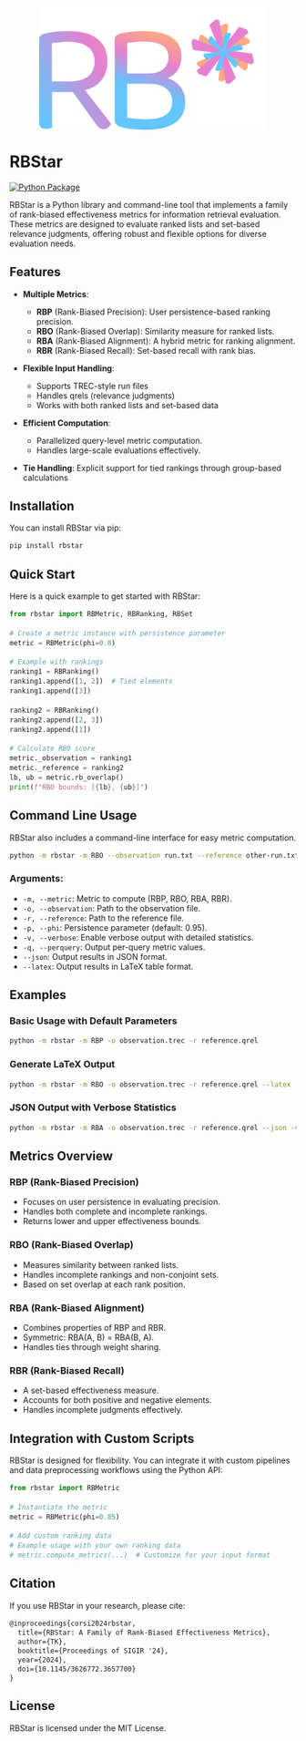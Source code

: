 <p align="center">
  <img align="center" src="docs/static/rbstar.png" width="400px" />
</p>
<p align="left">

# RBStar

[![Python Package](https://github.com/rankbiased/rbstar/actions/workflows/python.yml/badge.svg)](https://github.com/rankbiased/rbstar/actions/workflows/python.yml)

RBStar is a Python library and command-line tool that implements a family of rank-biased effectiveness metrics for information retrieval evaluation. These metrics are designed to evaluate ranked lists and set-based relevance judgments, offering robust and flexible options for diverse evaluation needs.


## Features

- **Multiple Metrics**:
  - **RBP** (Rank-Biased Precision): User persistence-based ranking precision.
  - **RBO** (Rank-Biased Overlap): Similarity measure for ranked lists.
  - **RBA** (Rank-Biased Alignment): A hybrid metric for ranking alignment.
  - **RBR** (Rank-Biased Recall): Set-based recall with rank bias.

- **Flexible Input Handling**:
  - Supports TREC-style run files
  - Handles qrels (relevance judgments)
  - Works with both ranked lists and set-based data

- **Efficient Computation**:
  - Parallelized query-level metric computation.
  - Handles large-scale evaluations effectively.

- **Tie Handling**: Explicit support for tied rankings through group-based calculations

## Installation

You can install RBStar via pip:

```bash
pip install rbstar
```

## Quick Start

Here is a quick example to get started with RBStar:

```python
from rbstar import RBMetric, RBRanking, RBSet

# Create a metric instance with persistence parameter
metric = RBMetric(phi=0.8)

# Example with rankings
ranking1 = RBRanking()
ranking1.append([1, 2])  # Tied elements
ranking1.append([3])

ranking2 = RBRanking()
ranking2.append([2, 3])
ranking2.append([1])

# Calculate RBO score
metric._observation = ranking1
metric._reference = ranking2
lb, ub = metric.rb_overlap()
print(f"RBO bounds: [{lb}, {ub}]")
```

## Command Line Usage

RBStar also includes a command-line interface for easy metric computation.

```bash
python -m rbstar -m RBO --observation run.txt --reference other-run.txt --phi 0.95
```

### Arguments:
- `-m, --metric`: Metric to compute (RBP, RBO, RBA, RBR).
- `-o, --observation`: Path to the observation file.
- `-r, --reference`: Path to the reference file.
- `-p, --phi`: Persistence parameter (default: 0.95).
- `-v, --verbose`: Enable verbose output with detailed statistics.
- `-q, --perquery`: Output per-query metric values.
- `--json`: Output results in JSON format.
- `--latex`: Output results in LaTeX table format.

## Examples

### Basic Usage with Default Parameters

```bash
python -m rbstar -m RBP -o observation.trec -r reference.qrel
```

### Generate LaTeX Output

```bash
python -m rbstar -m RBO -o observation.trec -r reference.qrel --latex
```

### JSON Output with Verbose Statistics

```bash
python -m rbstar -m RBA -o observation.trec -r reference.qrel --json -v
```

## Metrics Overview

### RBP (Rank-Biased Precision)
- Focuses on user persistence in evaluating precision.
- Handles both complete and incomplete rankings.
- Returns lower and upper effectiveness bounds.

### RBO (Rank-Biased Overlap)
- Measures similarity between ranked lists.
- Handles incomplete rankings and non-conjoint sets.
- Based on set overlap at each rank position.

### RBA (Rank-Biased Alignment)
- Combines properties of RBP and RBR.
- Symmetric: RBA(A, B) = RBA(B, A).
- Handles ties through weight sharing.

### RBR (Rank-Biased Recall)
- A set-based effectiveness measure.
- Accounts for both positive and negative elements.
- Handles incomplete judgments effectively.

## Integration with Custom Scripts

RBStar is designed for flexibility. You can integrate it with custom pipelines and data preprocessing workflows using the Python API:

```python
from rbstar import RBMetric

# Instantiate the metric
metric = RBMetric(phi=0.85)

# Add custom ranking data
# Example usage with your own ranking data
# metric.compute_metrics(...)  # Customize for your input format
```


## Citation

If you use RBStar in your research, please cite:
```
@inproceedings{corsi2024rbstar,
  title={RBStar: A Family of Rank-Biased Effectiveness Metrics},
  author={TK},
  booktitle={Proceedings of SIGIR '24},
  year={2024},
  doi={10.1145/3626772.3657700}
}
```

## License

RBStar is licensed under the MIT License.
